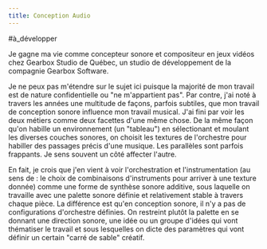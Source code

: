 ```yaml
---
title: Conception Audio
---
```


#à_développer 

Je gagne ma vie comme concepteur sonore et compositeur en jeux vidéos chez Gearbox Studio de Québec, un studio de développement de la compagnie Gearbox Software.

Je ne peux pas m'étendre sur le sujet ici puisque la majorité de mon travail est de nature confidentielle ou "ne m'appartient pas". Par contre, j'ai noté à travers les années une multitude de façons, parfois subtiles, que mon travail de conception sonore influence mon travail musical. J'ai fini par voir les deux métiers comme deux facettes d'une même chose. De la même façon qu'on habille un environnement (un "tableau") en sélectionant et moulant les diverses couches sonores, on choisit les textures de l'orchestre pour habiller des passages précis d'une musique. Les parallèles sont parfois frappants. Je sens souvent un côté affecter l'autre.

En fait, je crois que j'en vient à voir l'orchestration et l'instrumentation (au sens de : le choix de combinaisons d'instruments pour arriver à une texture donnée) comme une forme de synthèse sonore additive, sous laquelle on travaille avec une palette sonore définie et relativement stable à travers chaque pièce. La différence est qu'en conception sonore, il n'y a pas de configurations d'orchestre définies. On restreint plutôt la palette en se donnant une direction sonore, une idée ou un groupe d'idées qui vont thématiser le travail et sous lesquelles on dicte des paramètres qui vont définir un certain "carré de sable" créatif.